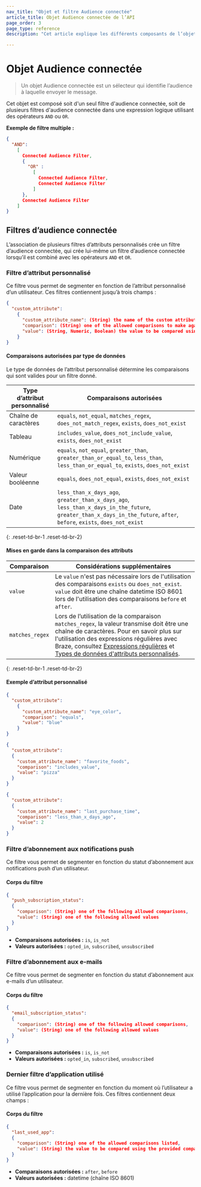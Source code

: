 ```yaml
---
nav_title: "Objet et filtre Audience connectée"
article_title: Objet Audience connectée de l’API
page_order: 3
page_type: reference
description: "Cet article explique les différents composants de l’objet Audience connectée et les filtres qui le créent."

---
```


# Objet Audience connectée

> Un objet Audience connectée est un sélecteur qui identifie l’audience à laquelle envoyer le message. 

Cet objet est composé soit d'un seul filtre d'audience connectée, soit de plusieurs filtres d'audience connectée dans une expression logique utilisant des opérateurs `AND` ou `OR`.

**Exemple de filtre multiple :**

```json
{
  "AND":
    [
      Connected Audience Filter,
      {
        "OR" :
          [
            Connected Audience Filter,
            Connected Audience Filter
          ]
      },
      Connected Audience Filter
    ]
}
```

## Filtres d’audience connectée

L’association de plusieurs filtres d’attributs personnalisés crée un filtre d’audience connectée, qui crée lui-même un filtre d’audience connectée lorsqu’il est combiné avec les opérateurs `AND` et `OR`.

### Filtre d’attribut personnalisé

Ce filtre vous permet de segmenter en fonction de l’attribut personnalisé d’un utilisateur. Ces filtres contiennent jusqu’à trois champs :

```json
{
  "custom_attribute":
    {
      "custom_attribute_name": (String) the name of the custom attribute to filter on,
      "comparison": (String) one of the allowed comparisons to make against the provided value,
      "value": (String, Numeric, Boolean) the value to be compared using the provided comparison
    }
}
```

#### Comparaisons autorisées par type de données

Le type de données de l’attribut personnalisé détermine les comparaisons qui sont valides pour un filtre donné.

| Type d’attribut personnalisé | Comparaisons autorisées |
| ---------------------| --------------- |
| Chaîne de caractères | `equals`, `not_equal`, `matches_regex`, `does_not_match_regex`, `exists`, `does_not_exist` |
| Tableau | `includes_value`, `does_not_include_value`, `exists`, `does_not_exist` |
| Numérique | `equals`, `not_equal`, `greater_than`, `greater_than_or_equal_to`, `less_than`, `less_than_or_equal_to`, `exists`, `does_not_exist` |
| Valeur booléenne | `equals`, `does_not_equal`, `exists`, `does_not_exist` |
| Date | `less_than_x_days_ago`, `greater_than_x_days_ago`, `less_than_x_days_in_the_future`, `greater_than_x_days_in_the_future`, `after`, `before`, `exists`, `does_not_exist` | 
{: .reset-td-br-1 .reset-td-br-2}

#### Mises en garde dans la comparaison des attributs

| Comparaison | Considérations supplémentaires |
| --- | --- |
| `value` | Le `value` n'est pas nécessaire lors de l'utilisation des comparaisons `exists` ou `does_not_exist`. `value` doit être une chaîne datetime ISO 8601 lors de l'utilisation des comparaisons `before` et `after`. |
|`matches_regex` | Lors de l’utilisation de la comparaison `matches_regex`, la valeur transmise doit être une chaîne de caractères. Pour en savoir plus sur l'utilisation des expressions régulières avec Braze, consultez [Expressions régulières]({{site.baseurl}}/user_guide/engagement_tools/segments/regex/#regex-with-braze) et [Types de données d'attributs personnalisés]({{site.baseurl}}/developer_guide/platform_wide/analytics_overview/#custom-attribute-data-types). |
{: .reset-td-br-1 .reset-td-br-2}

#### Exemple d’attribut personnalisé

```json
{
  "custom_attribute":
    {
      "custom_attribute_name": "eye_color",
      "comparison": "equals",
      "value": "blue"
    }
}

{
  "custom_attribute":
  {
    "custom_attribute_name": "favorite_foods",
    "comparison": "includes_value",
    "value": "pizza"
  }
}

{
  "custom_attribute":
  {
    "custom_attribute_name": "last_purchase_time",
    "comparison": "less_than_x_days_ago",
    "value": 2
  }
}
```
### Filtre d’abonnement aux notifications push

Ce filtre vous permet de segmenter en fonction du statut d’abonnement aux notifications push d’un utilisateur.

#### Corps du filtre

```json
{
  "push_subscription_status":
  {
    "comparison": (String) one of the following allowed comparisons,
    "value": (String) one of the following allowed values
  }
}
```

- **Comparaisons autorisées :** `is`, `is_not`
- **Valeurs autorisées :** `opted_in`, `subscribed`, `unsubscribed`

### Filtre d’abonnement aux e-mails

Ce filtre vous permet de segmenter en fonction du statut d’abonnement aux e-mails d’un utilisateur.

#### Corps du filtre

```json
{
  "email_subscription_status":
  {
    "comparison": (String) one of the following allowed comparisons,
    "value": (String) one of the following allowed values
  }
}
```

- **Comparaisons autorisées :** `is`, `is_not`
- **Valeurs autorisées :** `opted_in`, `subscribed`, `unsubscribed`

### Dernier filtre d’application utilisé

Ce filtre vous permet de segmenter en fonction du moment où l’utilisateur a utilisé l’application pour la dernière fois. Ces filtres contiennent deux champs :

#### Corps du filtre
```json
{
  "last_used_app":
  {
    "comparison": (String) one of the allowed comparisons listed,
    "value": (String) the value to be compared using the provided comparison
  }
}
```

- **Comparaisons autorisées :** `after`, `before`
- **Valeurs autorisées :** datetime (chaîne ISO 8601)

